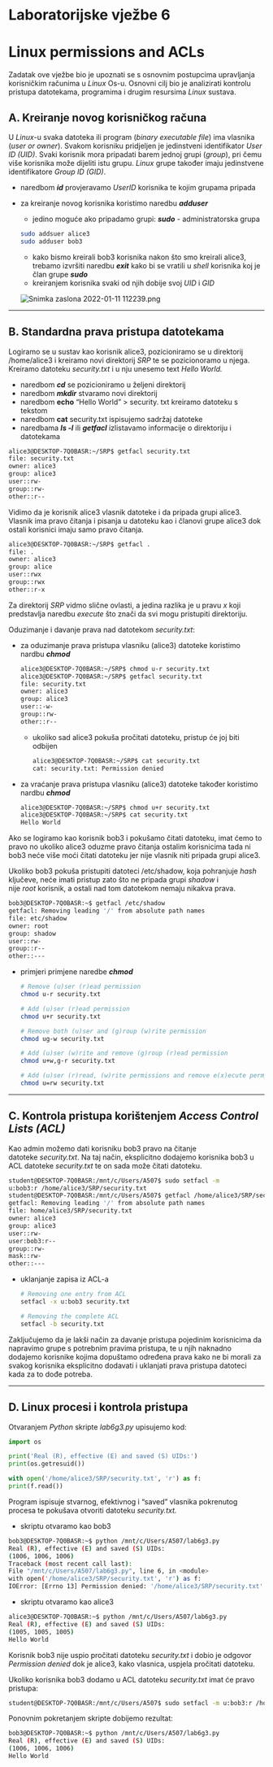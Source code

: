 # Laboratorijske vježbe 6

# **Linux permissions and ACLs**

Zadatak ove vježbe bio je upoznati se s osnovnim postupcima upravljanja korisničkim računima u *Linux* Os-u. Osnovni cilj bio je analizirati kontrolu pristupa datotekama, programima i drugim resursima *Linux* sustava.

## A. Kreiranje novog korisničkog računa

U *Linux*-u svaka datoteka ili program (*binary executable file*) ima vlasnika (*user or owner*). Svakom korisniku pridjeljen je jedinstveni identifikator *User ID (UID)*. Svaki korisnik mora pripadati barem jednoj grupi (*group*), pri čemu više korisnika može dijeliti istu grupu. *Linux* grupe također imaju jedinstvene identifikatore *Group ID (GID)*.

- naredbom ***id*** provjeravamo *UserID* korisnika te kojim grupama pripada
- za kreiranje novog korisnika koristimo naredbu ***adduser***
    - jedino moguće ako pripadamo grupi: ***sudo*** - administratorska grupa
    
    ```bash
    sudo addsuer alice3
    sudo adduser bob3
    ```
    
    - kako bismo kreirali bob3 korisnika nakon što smo kreirali alice3, trebamo izvršiti naredbu ***exit*** kako bi se vratili u *shell* korisnika koj je član grupe ***sudo***
    - kreiranjem korisnika svaki od njih dobije svoj *UID* i *GID*
    
    ![Snimka zaslona 2022-01-11 112239.png](Laboratorijske%20vjez%CC%8Cbe%206%204186fad1f3e84c0991fe107d3eca00fe/Snimka_zaslona_2022-01-11_112239.png)
    

---

## **B**. **Standardna prava pristupa datotekama**

Logiramo se u sustav kao korisnik alice3, pozicioniramo se u direktorij /home/alice3 i kreiramo novi direktorij *SRP* te se pozicionoramo u njega. Kreiramo datoteku *security.txt* i u nju unesemo text *Hello World.*

- naredbom ***cd*** se pozicioniramo u željeni direktorij
- naredbom ***mkdir*** stvaramo novi direktorij
- naredbom **echo** “Hello World” > security. txt kreiramo datoteku s tekstom
- naredbom **cat** security.txt ispisujemo sadržaj datoteke
- naredbama ***ls -l*** ili ***getfacl*** izlistavamo informacije o direktoriju i datotekama

```bash
alice3@DESKTOP-7Q0BASR:~/SRP$ getfacl security.txt
file: security.txt
owner: alice3
group: alice3
user::rw-
group::rw-
other::r--
```

Vidimo da je korisnik alice3 vlasnik datoteke i da pripada grupi alice3. Vlasnik ima pravo čitanja i pisanja u datoteku kao i članovi grupe alice3 dok ostali korisnici imaju samo pravo čitanja.

```bash
alice3@DESKTOP-7Q0BASR:~/SRP$ getfacl .
file: .
owner: alice3
group: alice
user::rwx
group::rwx
other::r-x
```

Za direktorij *SRP* vidmo slične ovlasti, a jedina razlika je u pravu *x* koji predstavlja naredbu *execute* što znači da svi mogu pristupiti direktoriju.

Oduzimanje i davanje prava nad datotekom *security.txt*:

- za oduzimanje prava pristupa vlasniku (alice3) datoteke koristimo nardbu ***chmod***
    
    ```bash
    alice3@DESKTOP-7Q0BASR:~/SRP$ chmod u-r security.txt
    alice3@DESKTOP-7Q0BASR:~/SRP$ getfacl security.txt
    file: security.txt
    owner: alice3
    group: alice3
    user::-w-
    group::rw-
    other::r--
    ```
    
    - ukoliko sad alice3 pokuša pročitati datoteku, pristup će joj biti odbijen
        
        ```bash
        alice3@DESKTOP-7Q0BASR:~/SRP$ cat security.txt
        cat: security.txt: Permission denied
        ```
        
- za vraćanje prava pristupa vlasniku (alice3) datoteke također koristimo nardbu ***chmod***
    
    ```bash
    alice3@DESKTOP-7Q0BASR:~/SRP$ chmod u+r security.txt
    alice3@DESKTOP-7Q0BASR:~/SRP$ cat security.txt
    Hello World
    ```
    

Ako se logiramo kao korisnik bob3 i pokušamo čitati datoteku, imat ćemo to pravo no ukoliko alice3 oduzme pravo čitanja ostalim korisnicima tada ni bob3 neće više moći čitati datoteku jer nije vlasnik niti pripada grupi alice3.

Ukoliko bob3 pokuša pristupiti datoteci /etc/shadow, koja pohranjuje *hash* ključeve, neće imati pristup zato što ne pripada grupi *shadow* i nije *root* korisnik, a ostali nad tom datotekom nemaju nikakva prava.

```bash
bob3@DESKTOP-7Q0BASR:~$ getfacl /etc/shadow
getfacl: Removing leading '/' from absolute path names
file: etc/shadow
owner: root
group: shadow
user::rw-
group::r--
other::---
```

- primjeri primjene naredbe ***chmod***
    
    ```bash
    # Remove (u)ser (r)ead permission
    chmod u-r security.txt
    
    # Add (u)ser (r)ead permission
    chmod u+r security.txt
    
    # Remove both (u)ser and (g)roup (w)rite permission
    chmod ug-w security.txt
    
    # Add (u)ser (w)rite and remove (g)roup (r)ead permission
    chmod u+w,g-r security.txt
    
    # Add (u)ser (r)read, (w)rite permissions and remove e(x)ecute permpission
    chmod u=rw security.txt
    ```
    

---

## C. **Kontrola pristupa korištenjem *Access Control Lists (ACL)***

Kao admin možemo dati korisniku bob3 pravo na čitanje datoteke *security.txt*. Na taj način, eksplicitno dodajemo korisnika bob3 u ACL datoteke *security.txt* te on sada može čitati datoteku.

```bash
student@DESKTOP-7Q0BASR:/mnt/c/Users/A507$ sudo setfacl -m
u:bob3:r /home/alice3/SRP/security.txt
student@DESKTOP-7Q0BASR:/mnt/c/Users/A507$ getfacl /home/alice3/SRP/security.txt
getfacl: Removing leading '/' from absolute path names
file: home/alice3/SRP/security.txt
owner: alice3
group: alice3
user::rw-
user:bob3:r--
group::rw-
mask::rw-
other::---
```

- uklanjanje zapisa iz ACL-a
    
    ```bash
    # Removing one entry from ACL
    setfacl -x u:bob3 security.txt
    
    # Removing the complete ACL
    setfacl -b security.txt
    ```
    

Zaključujemo da je lakši način za davanje pristupa pojedinim korisnicima da napravimo grupe s potrebnim pravima pristupa, te u njih naknadno dodajemo korisnike kojima dopuštamo određena prava kako ne bi morali za svakog korisnika eksplicitno dodavati i uklanjati prava pristupa datoteci kada za to dođe potreba.

---

## D. **Linux procesi i kontrola pristupa**

Otvaranjem *Python* skripte *lab6g3.py* upisujemo kod:

```python
import os

print('Real (R), effective (E) and saved (S) UIDs:')
print(os.getresuid())

with open('/home/alice3/SRP/security.txt', 'r') as f:
print(f.read())
```

Program ispisuje stvarnog, efektivnog i “saved” vlasnika pokrenutog procesa te pokušava otvoriti datoteku *security.txt.*

- skriptu otvaramo kao bob3

```bash
bob3@DESKTOP-7Q0BASR:~$ python /mnt/c/Users/A507/lab6g3.py
Real (R), effective (E) and saved (S) UIDs:
(1006, 1006, 1006)
Traceback (most recent call last):
File "/mnt/c/Users/A507/lab6g3.py", line 6, in <module>
with open('/home/alice3/SRP/security.txt', 'r') as f:
IOError: [Errno 13] Permission denied: '/home/alice3/SRP/security.txt'
```

- skriptu otvaramo kao alice3

```bash
alice3@DESKTOP-7Q0BASR:~$ python /mnt/c/Users/A507/lab6g3.py
Real (R), effective (E) and saved (S) UIDs:
(1005, 1005, 1005)
Hello World
```

Korisnik bob3 nije uspio pročitati datoteku *security.txt* i dobio je odgovor *Permission denied* dok je alice3, kako vlasnica, uspjela pročitati datoteku.

Ukoliko korisnika bob3 dodamo u ACL datoteku *security.txt* imat će pravo pristupa:

```bash
student@DESKTOP-7Q0BASR:/mnt/c/Users/A507$ sudo setfacl -m u:bob3:r /home/alice3/SRP/security.txt
```

Ponovnim pokretanjem skripte dobijemo rezultat:

```bash
bob3@DESKTOP-7Q0BASR:~$ python /mnt/c/Users/A507/lab6g3.py
Real (R), effective (E) and saved (S) UIDs:
(1006, 1006, 1006)
Hello World
```